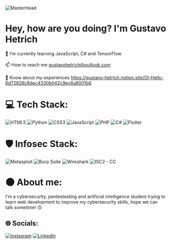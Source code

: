 ![MasterHead](https://i.redd.it/a3ftzqi7ide71.png)
# Hey, how are you doing? I'm Gustavo Hetrich
🌱 I’m currently learning JavaScript, C# and TensorFlow<br><br>📫 How to reach me gustavohetrich@outlook.com<br><br>📄 Know about my experiences https://gustavo-hetrich.notion.site/Ol-Hello-6d72826c8dec4330b042c9ec6a8001b6


# 💻 Tech Stack:
![HTML5](https://img.shields.io/badge/html5-%23E34F26.svg?style=for-the-badge&logo=html5&logoColor=white) ![Python](https://img.shields.io/badge/python-3670A0?style=for-the-badge&logo=python&logoColor=ffdd54) ![CSS3](https://img.shields.io/badge/css3-%231572B6.svg?style=for-the-badge&logo=css3&logoColor=white) ![JavaScript](https://img.shields.io/badge/javascript-%23323330.svg?style=for-the-badge&logo=javascript&logoColor=%23F7DF1E) ![PHP](https://img.shields.io/badge/php-%23777BB4.svg?style=for-the-badge&logo=php&logoColor=white) ![C#](https://img.shields.io/badge/c%23-%23239120.svg?style=for-the-badge&logo=csharp&logoColor=white) ![Flutter](https://img.shields.io/badge/Flutter-%2302569B.svg?style=for-the-badge&logo=Flutter&logoColor=white)

# 🛡️ Infosec Stack:
![Metasploit](https://img.shields.io/badge/Metasploit-gray?style=for-the-badge&logo=Metasploit&logoWidth=20) ![Burp Suite](https://img.shields.io/badge/Burp%20Suite-orange?style=for-the-badge&logo=Burp%20Suite&logoColor=white&logoWidth=20) ![Wireshark](https://img.shields.io/badge/Wireshark-blue?style=for-the-badge&logo=Wireshark&logoColor=white&logoWidth=20) ![ISC2 - CC](https://img.shields.io/badge/ISC2%20--%20CC-green?style=for-the-badge&logo=isc2&logoColor=black&logoWidth=20)

# 🌑 About me:
I'm a cybersecurity, pentestesting and artificial intelligence student trying to learn web development to improve my cybersecurity skills, hope we can talk sometime! 🙃


## 🌐 Socials:
[![Instagram](https://img.shields.io/badge/Instagram-%23E4405F.svg?logo=Instagram&logoColor=white)](https://instagram.com/Gustavo_Hetrixu) [![LinkedIn](https://img.shields.io/badge/LinkedIn-%230077B5.svg?logo=linkedin&logoColor=white)](https://linkedin.com/in/gustavo-hetrich) 
